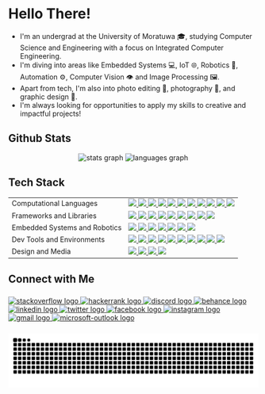 # Hello There!

 * I'm an undergrad at the University of Moratuwa 🎓, studying Computer Science and Engineering with a focus on Integrated Computer Engineering. 
 * I'm diving into areas like Embedded Systems 💻, IoT 🌐, Robotics 🤖, Automation ⚙️, Computer Vision 👁️ and Image Processing 🖼️. 
 * Apart from tech, I'm also into photo editing 📸, photography 🌄, and graphic design 🎨. 
 * I'm always looking for opportunities to apply my skills to creative and impactful projects!

<h2 align="left">Github Stats</h3>
<div align="center">
  <img src="https://github-readme-stats.vercel.app/api?username=akinduid&rank_icon=github&show=prs_merged_percentage&hide=contribs,issues&show_icons=true&custom_title=Open%20Source%20Contributions&bg_color=1a101c25&icon_color=9595ea&text_color=ffffff&title_color=9595ea&border_radius=10&border_color=6b4176#gh-dark-mode-only" height="150" alt="stats graph"  />
  <img src="https://github-readme-stats.vercel.app/api/top-langs/?username=akinduid&hide=Powershell,Makefile,Javascript,Perl,Pascal,Shell,Cmake,Tcl,Jupyter%20Notebook&layout=compact&langs_count=5&custom_title=Most%20Used%20Languages&card_width=470px&bg_color=1a101c25&text_color=ffffff&title_color=9595ea&border_radius=10&border_color=6b4176#gh-dark-mode-only" height="150" alt="languages graph"  />
</div>

###

<h2 align="left">Tech Stack</h3>

<table>
        <tbody>
            <tr>
                <td>Computational Languages</td>
                <td>
                    <a href="https://www.python.org/">
                        <img src="https://img.shields.io/badge/Python-3776AB?style=flat&logo=python&logoColor=white"/>
                    </a>
                    <a href="https://isocpp.org/">
                        <img src="https://img.shields.io/badge/C++-00599C?style=flat&logo=c%2B%2B&logoColor=white"/>
                    </a>
                    <a href="https://en.wikipedia.org/wiki/C_(programming_language)">
                        <img src="https://img.shields.io/badge/C-A8B9CC?style=flat&logo=c&logoColor=white"/>
                    </a>
                    <a href="https://www.java.com/">
                        <img src="https://img.shields.io/badge/Java-007396?style=flat&logo=java&logoColor=white"/>
                    </a>
                    <a href="https://learn.microsoft.com/en-us/dotnet/csharp/">
                        <img src="https://custom-icon-badges.demolab.com/badge/C%23-%23239120.svg?logo=cshrp&logoColor=white"/>
                    </a>
                    <a href="https://en.wikipedia.org/wiki/VHDL">
                        <img src="https://img.shields.io/badge/VHDL-007ACC?style=flat&logoColor=white"/>
                    </a>
                  <a href="https://www.mysql.com/">
                        <img src="https://img.shields.io/badge/MySQL-4479A1?style=flat&logo=mysql&logoColor=white"/>
                    </a>
                  <a href="https://www.w3.org/standards/history/html52/">
                        <img src="https://img.shields.io/badge/HTML5-E34F26?style=flat&logo=html5&logoColor=white"/>
                    </a>
                  <a href="https://www.w3.org/TR/CSS/#css">
                        <img src="https://img.shields.io/badge/CSS3-1572B6?style=flat&logo=css3&logoColor=white"/>
                    </a>
                  <a href="https://www.markdownguide.org/">
                        <img src="https://img.shields.io/badge/Markdown-000000?style=flat&logo=markdown&logoColor=white"/>
                  </a>
                  <a href="https://ballerina.io/"/>
                    <img src = "https://img.shields.io/badge/Ballerina-2496ED?logo=ballerina&logoColor=fff"/>
                  </a>
                </td>
            </tr>
            <tr>
                <td>Frameworks and Libraries</td>
                <td>
                  <a href="https://streamlit.io/">
                        <img src="https://img.shields.io/badge/Streamlit-FF4B4B?style=flat&logo=streamlit&logoColor=white"/>
                    </a>
                  <a href="https://www.qt.io/">
                        <img src="https://img.shields.io/badge/PyQt-41CD52?style=flat&logo=qt&logoColor=white"/>
                    </a>
                  <a href="https://fastapi.tiangolo.com/">
                        <img src="https://img.shields.io/badge/FastAPI-009688?style=flat&logo=fastapi&logoColor=white"/>
                    </a>
                    <a href="https://opencv.org/">
                        <img src="https://img.shields.io/badge/OpenCV-5C3EE8?style=flat&logo=opencv&logoColor=white"/>
                    </a>
                    <a href="https://mediapipe.dev/">
                        <img src="https://img.shields.io/badge/MediaPipe-2196F3?style=flat&logo=google&logoColor=white"/>
                    </a>
                    <a href="https://numpy.org/">
                        <img src="https://img.shields.io/badge/NumPy-013243?style=flat&logo=numpy&logoColor=white"/>
                    </a>
                    <a href="https://pandas.pydata.org/">
                        <img src="https://img.shields.io/badge/Pandas-150458?style=flat&logo=pandas&logoColor=white"/>
                    </a>
                    <a href="https://matplotlib.org/">
                        <img src="https://img.shields.io/badge/Matplotlib-11557C?style=flat&logo=python&logoColor=white"/>
                    </a>
                  <a href="https://nodered.org/">
                        <img src="https://img.shields.io/badge/Node--RED-8F2F23?style=flat&logo=node-red&logoColor=white"/>
                  </a>
                </td>
            </tr>
            <tr>
                <td>Embedded Systems and Robotics</td>
                <td>
                    <a href="https://www.arduino.cc/">
                        <img src="https://img.shields.io/badge/Arduino-00979D?style=flat&logo=arduino&logoColor=white"/>
                    </a>
                    <a href="https://www.raspberrypi.org/">
                        <img src="https://img.shields.io/badge/Raspberry%20Pi-A22846?style=flat&logo=raspberry-pi&logoColor=white"/>
                    </a>
                    <a href="https://www.espressif.com/en/products/socs/esp32">
                        <img src="https://img.shields.io/badge/ESP32-000000?style=flat&logo=espressif&logoColor=white"/>
                    </a>
                  <a href="https://platformio.org/">
                        <img src="https://img.shields.io/badge/PlatformIO-FF7F32?style=flat&logo=platformio&logoColor=white"/>
                    </a>
                    <a href="https://www.ros.org/">
                        <img src="https://img.shields.io/badge/ROS-22314E?style=flat&logo=ros&logoColor=white"/>
                    </a>
                    <a href="http://gazebosim.org/">
                        <img src="https://img.shields.io/badge/Gazebo-FF6C37?style=flat&logoColor=white"/>
                    </a>
                  <a href="https://www.vivado.com/">
                        <img src="https://img.shields.io/badge/Vivado-F7DF1E?style=flat&logoColor=white"/>
                    </a>
                </td>
            </tr>
            <tr>
                <td>Dev Tools and Environments</td>
                <td>
                    <a href="https://code.visualstudio.com/">
                        <img src="https://img.shields.io/badge/VS%20Code-007ACC?style=flat&logo=visual-studio-code&logoColor=white"/>
                    </a>
                    <a href="https://visualstudio.microsoft.com/">
                        <img src="https://img.shields.io/badge/Visual%20Studio-5C2D91?style=flat&logo=visual-studio&logoColor=white"/>
                    </a>
                    <a href="https://git-scm.com/">
                        <img src="https://img.shields.io/badge/Git-F05032?style=flat&logo=git&logoColor=white"/>
                    </a>
                    <a href="https://github.com/">
                        <img src="https://img.shields.io/badge/GitHub-181717?style=flat&logo=github&logoColor=white"/>
                    </a>
                    <a href="https://jupyter.org/">
                        <img src="https://img.shields.io/badge/Jupyter-F37626?style=flat&logo=jupyter&logoColor=white"/>
                    </a>
                    <a href="https://colab.research.google.com/">
                        <img src="https://img.shields.io/badge/Google%20Colab-F9AB00?style=flat&logo=google-colab&logoColor=white"/>
                    </a>
                    <a href="https://ubuntu.com/">
                        <img src="https://img.shields.io/badge/Ubuntu-E95420?style=flat&logo=ubuntu&logoColor=white"/>
                    </a>
                  <a href="https://www.microsoft.com/en-us/windows/windows-11?r=1">
                        <img src="https://img.shields.io/badge/Windows%2011-0078D6?style=flat&logo=windows11&logoColor=white"/>
                    </a>
                  <a href="https://www.jetbrains.com/datagrip/">
                        <img src="https://img.shields.io/badge/DataGrip-000000?style=flat&logo=datagrip&logoColor=white"/>
                    </a>
                  <a href="https://www.docker.com/"/>
                    <img src = "https://img.shields.io/badge/Docker-2496ED?logo=docker&logoColor=fff"/>
                  </a>
                </td>
            </tr>
            <tr>
                <td>Design and Media</td>
                <td>
                    <a href="https://www.adobe.com/products/photoshop.html">
                        <img src="https://img.shields.io/badge/Adobe%20Photoshop-31A8FF?style=flat&logo=adobe-photoshop&logoColor=white"/>
                    </a>
                    <a href="https://www.adobe.com/products/illustrator.html">
                        <img src="https://img.shields.io/badge/Adobe%20Illustrator-FF9A00?style=flat&logo=adobe-illustrator&logoColor=white"/>
                    </a>
                    <a href="https://www.adobe.com/products/premiere.html">
                        <img src="https://img.shields.io/badge/Adobe%20Premiere%20Pro-9999FF?style=flat&logo=adobe-premiere-pro&logoColor=white"/>
                    </a>
                    <a href="https://www.canva.com/">
                        <img src="https://img.shields.io/badge/Canva-00C4CC?style=flat&logo=canva&logoColor=white"/>
                    </a>
                </td>
            </tr>
        </tbody>
    </table>

###

<h2 align="left">Connect with Me</h3>

###

<div align="left">
  <a href="https://stackoverflow.com">
    <img src="https://raw.githubusercontent.com/maurodesouza/profile-readme-generator/master/src/assets/icons/social/stackoverflow/default.svg" width="42" height="30" alt="stackoverflow logo" />
</a>

<a href="https://www.hackerrank.com/profile/AkinduID">
    <img src="https://raw.githubusercontent.com/maurodesouza/profile-readme-generator/master/src/assets/icons/social/hackerrank/default.svg" width="42" height="30" alt="hackerrank logo" />
</a>

<a href="https://discord.com">
    <img src="https://raw.githubusercontent.com/maurodesouza/profile-readme-generator/master/src/assets/icons/social/discord/default.svg" width="42" height="30" alt="discord logo" />
</a>

<a href="https://www.behance.net/akinduid">
    <img src="https://raw.githubusercontent.com/maurodesouza/profile-readme-generator/master/src/assets/icons/social/behance/default.svg" width="42" height="30" alt="behance logo" />
</a>

<a href="https://linkedin.com/in/akinduid">
    <img src="https://raw.githubusercontent.com/maurodesouza/profile-readme-generator/master/src/assets/icons/social/linkedin/default.svg" width="42" height="30" alt="linkedin logo" />
</a>

<a href="https://twitter.com/akindu_id">
    <img src="https://raw.githubusercontent.com/maurodesouza/profile-readme-generator/master/src/assets/icons/social/twitter/default.svg" width="42" height="30" alt="twitter logo" />
</a>

<a href="https://facebook.com/akindu.id/">
    <img src="https://raw.githubusercontent.com/maurodesouza/profile-readme-generator/master/src/assets/icons/social/facebook/default.svg" width="42" height="30" alt="facebook logo" />
</a>

<a href="https://instagram.com/akindu.id/">
    <img src="https://raw.githubusercontent.com/maurodesouza/profile-readme-generator/master/src/assets/icons/social/instagram/default.svg" width="42" height="30" alt="instagram logo" />
</a>

<a href="mailto:akinduid@gmail.com">
    <img src="https://raw.githubusercontent.com/maurodesouza/profile-readme-generator/master/src/assets/icons/social/gmail/default.svg" width="42" height="30" alt="gmail logo" />
</a>

<a href="mailto:akinduid100@outlook.com">
    <img src="https://raw.githubusercontent.com/maurodesouza/profile-readme-generator/master/src/assets/icons/social/microsoft-outlook/default.svg" width="42" height="30" alt="microsoft-outlook logo" />
</a>

  
</div>

###

<img src="https://raw.githubusercontent.com/akinduid/akinduid/output/snake.svg" alt="Snake animation" />

###

